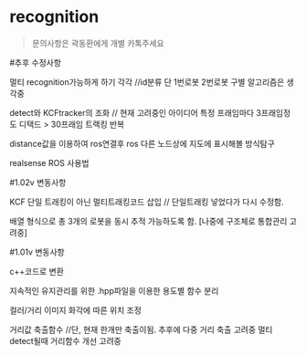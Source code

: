 # recognition
> 문의사항은 곽동환에게 개별 카톡주세요



#추후 수정사항


멀티 recognition가능하게 하기 각각 //id분류 단 1번로봇 2번로봇 구별 알고리즘은 생각중


detect와 KCFtracker의 조화 // 현재 고려중인 아이디어 특정 프래임마다 3프래임정도 디택드 > 30프래임 트랙킹 반복 


distance값을 이용하여 ros연결후 ros 다른 노드상에 지도에 표시해볼 방식탐구 


realsense ROS 사용법 



#1.02v 변동사항


KCF 단일 트래킹이 아닌 멀티트래킹코드 삽입 // 단일트래킹 넣었다가 다시 수정함. 

배열 형식으로 총 3개의 로봇을 동시 추적 가능하도록 함. [나중에 구조체로 통합관리 고려중]



#1.01v 변동사항


c++코드로 변환


지속적인 유지관리를 위한 .hpp파일을 이용한 용도별 함수 분리


컬러/거리 이미지 화각에 따른 위치 조정


거리값 축출함수 //단, 현재 한개만 축출이됨. 추후에 다중 거리 축출 고려중 멀티 detect될때 거리함수 개선 고려중




